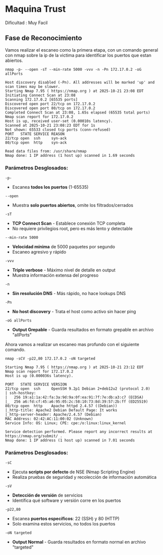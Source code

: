 # Maquina Trust

Dificultad : Muy Facil

## Fase de Reconocimiento
Vamos realizar el escaneo como la primera etapa, con un comando general con nmap sobre la ip de la victima para identificar los puertos que estan abiertos.
```
nmap -p- --open -sT --min-rate 5000 -vvv -n -Pn 172.17.0.2 -oG allPorts
```

```
Host discovery disabled (-Pn). All addresses will be marked 'up' and scan times may be slower.
Starting Nmap 7.95 ( https://nmap.org ) at 2025-10-21 23:08 EDT
Initiating Connect Scan at 23:08
Scanning 172.17.0.2 [65535 ports]
Discovered open port 22/tcp on 172.17.0.2
Discovered open port 80/tcp on 172.17.0.2
Completed Connect Scan at 23:08, 1.65s elapsed (65535 total ports)
Nmap scan report for 172.17.0.2
Host is up, received user-set (0.00010s latency).
Scanned at 2025-10-21 23:08:23 EDT for 1s
Not shown: 65533 closed tcp ports (conn-refused)
PORT   STATE SERVICE REASON
22/tcp open  ssh     syn-ack
80/tcp open  http    syn-ack

Read data files from: /usr/share/nmap
Nmap done: 1 IP address (1 host up) scanned in 1.69 seconds
```

### Parámetros Desglosados:

`-p-`
- Escanea **todos los puertos** (1-65535)

`--open`
- Muestra **solo puertos abiertos**, omite los filtrados/cerrados

`-sT`
- **TCP Connect Scan** - Establece conexión TCP completa
- No requiere privilegios root, pero es más lento y detectable

`--min-rate 5000`
- **Velocidad mínima** de 5000 paquetes por segundo
- Escaneo agresivo y rápido

`-vvv`
- **Triple verbose** - Máximo nivel de detalle en output
- Muestra información extensa del progreso

`-n`
- **Sin resolución DNS** - Más rápido, no hace lookups DNS

`-Pn`
- **No host discovery** - Trata el host como activo sin hacer ping

`-oG allPorts`
- **Output Grepable** - Guarda resultados en formato grepable en archivo "allPorts"

Ahora vamos a realizar un escaneo mas profundo con el siguiente comando.

```
nmap -sCV -p22,80 172.17.0.2 -oN targeted
```

```
Starting Nmap 7.95 ( https://nmap.org ) at 2025-10-21 23:12 EDT
Nmap scan report for 172.17.0.2
Host is up (0.000036s latency).

PORT   STATE SERVICE VERSION
22/tcp open  ssh     OpenSSH 9.2p1 Debian 2+deb12u2 (protocol 2.0)
| ssh-hostkey: 
|   256 19:a1:1a:42:fa:3a:9d:9a:0f:ea:91:7f:7e:db:a3:c7 (ECDSA)
|_  256 a6:fd:cf:45:a6:95:05:2c:58:10:73:8d:39:57:2b:ff (ED25519)
80/tcp open  http    Apache httpd 2.4.57 ((Debian))
|_http-title: Apache2 Debian Default Page: It works
|_http-server-header: Apache/2.4.57 (Debian)
MAC Address: 02:42:AC:11:00:02 (Unknown)
Service Info: OS: Linux; CPE: cpe:/o:linux:linux_kernel

Service detection performed. Please report any incorrect results at https://nmap.org/submit/ .
Nmap done: 1 IP address (1 host up) scanned in 7.01 seconds
```


### Parámetros Desglosados:

`-sC`
- Ejecuta **scripts por defecto** de NSE (Nmap Scripting Engine)
- Realiza pruebas de seguridad y recolección de información automática

`-sV` 
- **Detección de versión** de servicios
- Identifica qué software y versión corre en los puertos

`-p22,80`
- Escanea **puertos específicos**: 22 (SSH) y 80 (HTTP)
- Solo examina estos servicios, no todos los puertos

`-oN targeted`
- **Output Normal** - Guarda resultados en formato normal en archivo "targeted"


